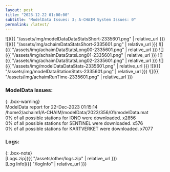 ```yaml
---
layout: post
title: "2023-12-22 01:00:00"
subtitle: "ModelData Issues: 3; A-CHAIM System Issues: 0"
permalink: /latest/
---
```


![]({{ "/assets/img/modelDataDataStatsShort-2335601.png" | relative_url }})
![]({{ "/assets/img/achaimDataStatsShort-2335601.png" | relative_url }})
![]({{ "/assets/img/achaimDataStatsLong00-2335601.png" | relative_url }})
![]({{ "/assets/img/achaimDataStatsLong01-2335601.png" | relative_url }})
![]({{ "/assets/img/achaimDataStatsLong02-2335601.png" | relative_url }})
![]({{ "/assets/img/modelDataDataStats-2335601.png" | relative_url }})
![]({{ "/assets/img/modelDataStationStats-2335601.png" | relative_url }})
![]({{ "/assets/img/achaimRunTime-2335601.png" | relative_url }})


### ModelData Issues:  
  
{: .box-warning}  
 ModelData report for 22-Dec-2023 01:15:14   
 /home2/achaim1/A-CHAIM/modelData/2023/356/01/modelData.mat   
 0% of all possible stations for IONO were downloaded. x2856   
 0% of all possible stations for SENTINEL were downloaded. x576   
 0% of all possible stations for KARTVERKET were downloaded. x7077   
  


### Logs:  
  
{: .box-note}  
[Logs.zip]({{ "/assets/other/logs.zip" | relative_url }})  
[Log Info]({{ "/logInfo" | relative_url }})  
